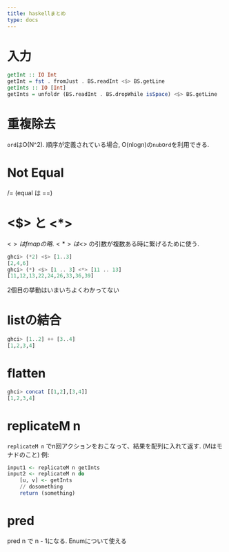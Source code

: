 ```yaml
---
title: haskellまとめ
type: docs
---
```

# 入力
```haskell
getInt :: IO Int
getInt = fst . fromJust . BS.readInt <$> BS.getLine
getInts :: IO [Int]
getInts = unfoldr (BS.readInt . BS.dropWhile isSpace) <$> BS.getLine
```
# 重複除去
`ord`はO(N^2). 順序が定義されている場合, O(nlogn)の`nubOrd`を利用できる.
# Not Equal
/= (equal は ==)
# <$> と <*>
<$> は fmap の略. <*> は <$> の引数が複数ある時に繋げるために使う.
```haskell
ghci> (*2) <$> [1..3]
[2,4,6]
ghci> (*) <$> [1 .. 3] <*> [11 .. 13]
[11,12,13,22,24,26,33,36,39]
```
2個目の挙動はいまいちよくわかってない
# listの結合
```haskell
ghci> [1..2] ++ [3..4]
[1,2,3,4]
```
# flatten
```haskell
ghci> concat [[1,2],[3,4]]
[1,2,3,4]
```
# replicateM n
`replicateM n` でn回アクションをおこなって、結果を配列に入れて返す.
(Mはモナドのこと)
例:
```haskell
input1 <- replicateM n getInts
input2 <- replicateM n do
    [u, v] <- getInts
    // dosomething
    return (something)
```
# pred
pred n で n - 1になる.
Enumについて使える

